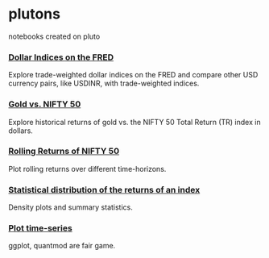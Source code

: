 # plutons
notebooks created on pluto

### [Dollar Indices on the FRED](fred-dollar-indices.R.ipynb)
Explore trade-weighted dollar indices on the FRED and compare other USD currency pairs, like USDINR, with trade-weighted indices.

### [Gold vs. NIFTY 50](gold-nifty50.ipynb)
Explore historical returns of gold vs. the NIFTY 50 Total Return (TR) index in dollars.

### [Rolling Returns of NIFTY 50](nifty-rolling-returns.R.ipynb)
Plot rolling returns over different time-horizons.

### [Statistical distribution of the returns of an index](return-distribution.R.ipynb)
Density plots and summary statistics.

### [Plot time-series](time-series-charts.R.ipynb)
ggplot, quantmod are fair game.
